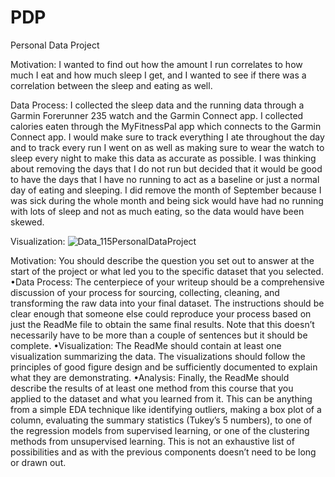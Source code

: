 # PDP
Personal Data Project

Motivation: I wanted to find out how the amount I run correlates to how much I eat and how much sleep I get, and I wanted to see if there was a correlation between the sleep and eating as well.

Data Process:  I collected the sleep data and the running data through a Garmin Forerunner 235 watch and the Garmin Connect app.  I collected calories eaten through the MyFitnessPal app which connects to the Garmin Connect app.  I would make sure to track everything I ate throughout the day and to track every run I went on as well as making sure to wear the watch to sleep every night to make this data as accurate as possible.  I was thinking about removing the days that I do not run but decided that it would be good to have the days that I have no running to act as a baseline or just a normal day of eating and sleeping.  I did remove the month of September because I was sick during the whole month and being sick would have had no running with lots of sleep and not as much eating, so the data would have been skewed.


Visualization: 
![Data_115PersonalDataProject](https://user-images.githubusercontent.com/91585746/145490068-183eec51-6173-4405-8445-a72abda06fa0.jpeg)










Motivation: You should describe the question you set out to answer at the start of the project or
what led you to the specific dataset that you selected.
•Data Process: The centerpiece of your writeup should be a comprehensive discussion of your
process for sourcing, collecting, cleaning, and transforming the raw data into your final dataset. The
instructions should be clear enough that someone else could reproduce your process based on just the
ReadMe file to obtain the same final results. Note that this doesn’t necessarily have to be more than
a couple of sentences but it should be complete.
•Visualization: The ReadMe should contain at least one visualization summarizing the data. The
visualizations should follow the principles of good figure design and be sufficiently documented to
explain what they are demonstrating.
•Analysis: Finally, the ReadMe should describe the results of at least one method from this course
that you applied to the dataset and what you learned from it. This can be anything from a simple EDA
technique like identifying outliers, making a box plot of a column, evaluating the summary statistics
(Tukey’s 5 numbers), to one of the regression models from supervised learning, or one of the clustering
methods from unsupervised learning. This is not an exhaustive list of possibilities and as with the
previous components doesn’t need to be long or drawn out.

